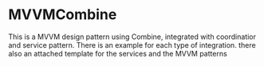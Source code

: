 # MVVMCombine
This is a MVVM design pattern using Combine, integrated with coordinatior and service pattern.
There is an example for each type of integration.
there also an attached template for the services and the MVVM patterns
